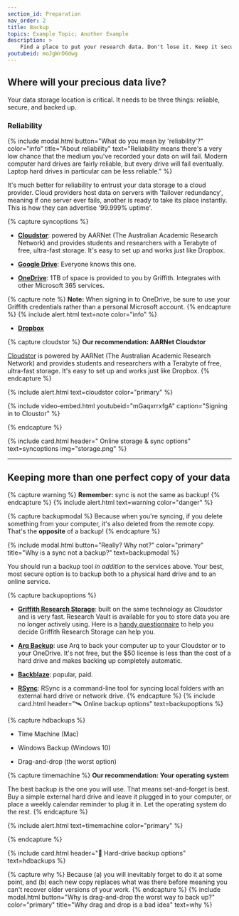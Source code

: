 ```yaml
---
section_id: Preparation
nav_order: 2
title: Backup
topics: Example Topic; Another Example
description: >
    Find a place to put your research data. Don't lose it. Keep it secure.
youtubeid: moJgWrD6dwg
---
```


## Where will your precious data live?

Your data storage location is critical. It needs to be three things: reliable, secure, and backed up.

### Reliability

{% include modal.html button="What do you mean by 'reliability'?" color="info" title="About reliability" text="Reliability means there's a very low chance that the medium you've recorded your data on will fail. Modern computer hard drives are fairly reliable, but every drive will fail eventually. Laptop hard drives in particular can be less reliable." %}

It's much better for reliability to entrust your data storage to a cloud provider. Cloud providers host data on servers with 'failover redundancy', meaning if one server ever fails, another is ready to take its place instantly. This is how they can advertise '99.999% uptime'. 

{% capture syncoptions %}
- **[Cloudstor](https://cloudstor.aarnet.edu.au)**: powered by AARNet (The Australian Academic Research Network) and provides students and researchers with a Terabyte of free, ultra-fast storage. It's easy to set up and works just like Dropbox.

- **[Google Drive](https://www.google.com/drive/)**: Everyone knows this one. 

- **[OneDrive](https://griffitheduau-my.sharepoint.com/)**: 1TB of space is provided to you by Griffith. Integrates with other Microsoft 365 services.

{% capture note %}
**Note:** When signing in to OneDrive, be sure to use your Griffith credentials rather than a personal Microsoft account.
{% endcapture %}
{% include alert.html text=note color="info" %}

- **[Dropbox](https://www.dropbox.com/)**

{% capture cloudstor %}
**Our recommendation: AARNet Cloudstor**

[Cloudstor](https://cloudstor.aarnet.edu.au) is powered by AARNet (The Australian Academic Research Network) and provides students and researchers with a Terabyte of free, ultra-fast storage. It's easy to set up and works just like Dropbox.
{% endcapture %}

{% include alert.html text=cloudstor color="primary" %}

{% include video-embed.html youtubeid="mGaqxrrxfgA" caption="Signing in to Cloustor" %}

{% endcapture %}

{% include card.html header="<i class='fas fa-sync'></i> Online storage & sync options" text=syncoptions img="storage.png" %}
___

## Keeping more than one perfect copy of your data

{% capture warning %}
**Remember:** sync is not the same as backup!
{% endcapture %}
{% include alert.html text=warning color="danger" %}

{% capture backupmodal %}
Because when you're syncing, if you delete something from your computer, it's also deleted from the remote copy. That's the **opposite** of a backup!
{% endcapture %}

{% include modal.html button="Really? Why not?" color="primary" title="Why is a sync not a backup?" text=backupmodal %}

You should run a backup tool *in addition* to the services above. Your best, most secure option is to backup both to a physical hard drive and to an online service.

{% capture backupoptions %}
 - **[Griffith Research Storage](https://research-storage.griffith.edu.au)**: built on the same technology as Cloudstor and is very fast. Research Vault is available for you to store data you are no longer actively using. Here is a [handy questionnaire](https://research-storage.griffith.edu.au/compare) to help you decide Griffith Research Storage can help you.

 - **[Arq Backup](www.arqbackup/com)**: use Arq to back your computer up to your Cloudstor or to your OneDrive. It's not free, but the $50 license is less than the cost of a hard drive and makes backing up completely automatic.

 - **[Backblaze](https://www.backblaze.com)**: popular, paid.

 - **[RSync](https://rsync.samba.org)**: RSync is a command-line tool for syncing local folders with an external hard drive or network drive.
{% endcapture %}
{% include card.html header="🛰 Online backup options" text=backupoptions %}

{% capture hdbackups %}
 - Time Machine (Mac)

 - Windows Backup (Windows 10)

 - Drag-and-drop (the worst option)

 {% capture timemachine %}
**Our recommendation: Your operating system**

The best backup is the one you will use. That means set-and-forget is best. Buy a simple external hard drive and leave it plugged in to your computer, or place a weekly calendar reminder to plug it in. Let the operating system do the rest. 
{% endcapture %}

{% include alert.html text=timemachine color="primary" %}

 {% endcapture %}

{% include card.html header="💽 Hard-drive backup options" text=hdbackups %}

{% capture why %}
Because (a) you will inevitably forget to do it at some point, and (b) each new copy replaces what was there before meaning you can't recover older versions of your work.
{% endcapture %}
{% include modal.html button="Why is drag-and-drop the worst way to back up?" color="primary" title="Why drag and drop is a bad idea" text=why %}
